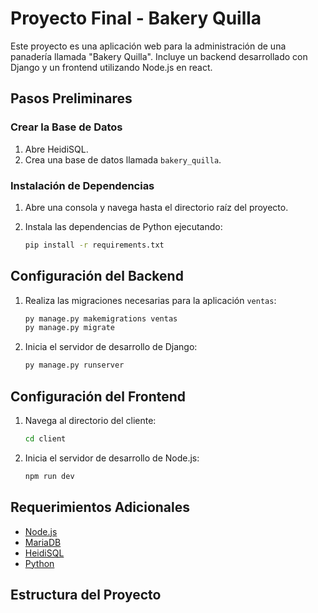 # Proyecto Final - Bakery Quilla

Este proyecto es una aplicación web para la administración de una panadería llamada "Bakery Quilla". Incluye un backend desarrollado con Django y un frontend utilizando Node.js en react.

## Pasos Preliminares

### Crear la Base de Datos

1. Abre HeidiSQL.
2. Crea una base de datos llamada `bakery_quilla`.

### Instalación de Dependencias

1. Abre una consola y navega hasta el directorio raíz del proyecto.
2. Instala las dependencias de Python ejecutando:

    ```bash
    pip install -r requirements.txt
    ```

## Configuración del Backend

1. Realiza las migraciones necesarias para la aplicación `ventas`:

    ```bash
    py manage.py makemigrations ventas
    py manage.py migrate
    ```

2. Inicia el servidor de desarrollo de Django:

    ```bash
    py manage.py runserver
    ```

## Configuración del Frontend

1. Navega al directorio del cliente:

    ```bash
    cd client
    ```

2. Inicia el servidor de desarrollo de Node.js:

    ```bash
    npm run dev
    ```

## Requerimientos Adicionales

- [Node.js](https://nodejs.org/)
- [MariaDB](https://mariadb.org/)
- [HeidiSQL](https://www.heidisql.com/)
- [Python](https://www.python.org/)

## Estructura del Proyecto

